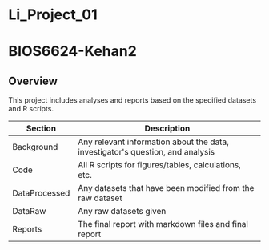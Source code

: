 # Li_Project_01
# BIOS6624-Kehan2


## Overview

This project includes analyses and reports based on the specified datasets and R scripts.

| Section       | Description                                                                 |
|---------------|-----------------------------------------------------------------------------|
| Background    | Any relevant information about the data, investigator's question, and analysis |
| Code          | All R scripts for figures/tables, calculations, etc.                      |
| DataProcessed | Any datasets that have been modified from the raw dataset                  |
| DataRaw       | Any raw datasets given                                                      |
| Reports       | The final report with markdown files and final report                      |

